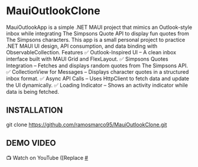# MauiOutlookClone
MauiOutlookApp is a simple .NET MAUI project that mimics an Outlook-style inbox while integrating The Simpsons Quote API to display fun quotes from The Simpsons characters. This app is a small personal project to practice .NET MAUI UI design, API consumption, and data binding with ObservableCollection.
Features
✅ Outlook-Inspired UI – A clean inbox interface built with MAUI Grid and FlexLayout.
✅ Simpsons Quotes Integration – Fetches and displays random quotes from The Simpsons API.
✅ CollectionView for Messages – Displays character quotes in a structured inbox format.
✅ Async API Calls – Uses HttpClient to fetch data and update the UI dynamically.
✅ Loading Indicator – Shows an activity indicator while data is being fetched.
## INSTALLATION
git clone https://github.com/ramosmarco95/MauiOutlookClone.git
## DEMO VIDEO
📺 Watch on YouTube ([Replace [#](https://www.youtube.com/watch?v=4eodeaj_5Q8](https://www.youtube.com/watch?v=4eodeaj_5Q8)) 
